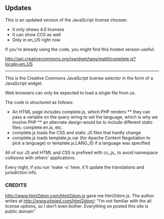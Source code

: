 ## Updates

This is an updated version of the JavaScript license chooser.

* It only shows 4.0 licenses
* It can show CC0 as well
* Only in en_US right now

If you're already using the code, you might find this hosted version useful:

http://api.creativecommons.org/jswidget/tags/mattl/complete.js?locale=en_US

---

This is the Creative Commons JavaScript license selector
in the form of a JavaScript widget.

Web browsers can only be expected to load a single file from us.

The code is structured as follows:
* An HTML page includes complete.js, which PHP renders
** they can pass a variable on the query string to set the language, which is why we involve PHP
** an alternate design would be to include different static files: complete.en.js, etc.
* complete.js loads the CSS and static JS files that hardly change
* complete.js loads template.js.var (for Apache Content Negotiation to pick a language) or template.js.LANG_ID if a language was specified

All of our JS and HTML and CSS is prefixed with cc_js_ to avoid 
namespace collisions with others' applications.

Every night, if you run 'make -s' here, it'll update the translations and jurisdiction info.

### CREDITS

http://www.html2dom.com/html2dom.js gave me html2dom.js.  The author writes at http://www.phpied.com/html2dom/:
"I’m not familiar with the all license options, so I don’t even bother. Everything on posted this site is public domain"
